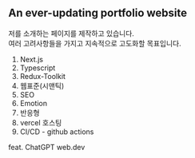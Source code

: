 An ever-updating portfolio website
---

저를 소개하는 페이지를 제작하고 있습니다.  
여러 고려사항들을 가지고 지속적으로 고도화할 목표입니다.

1. Next.js
2. Typescript
3. Redux-Toolkit
4. 웹표준(시맨틱)
5. SEO
6. Emotion
7. 반응형
8. vercel 호스팅 
9. CI/CD - github actions

feat. ChatGPT
web.dev
